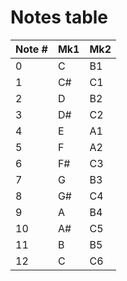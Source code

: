 # Notes table

| Note #    | Mk1  | Mk2  |
| --------- | ---- | ---- |
| 0         | C    | B1   |
| 1         | C#   | C1   |
| 2         | D    | B2   |
| 3         | D#   | C2   |
| 4         | E    | A1   |
| 5         | F    | A2   |
| 6         | F#   | C3   |
| 7         | G    | B3   |
| 8         | G#   | C4   |
| 9         | A    | B4   |
| 10        | A#   | C5   |
| 11        | B    | B5   |
| 12        | C    | C6   |
